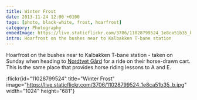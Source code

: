 ```yaml
---
title: Winter Frost
date: 2013-11-24 12:00 +0100
tags: [photo, black-white, frost, hoarfrost]
category: Photography
embedImage: https://live.staticflickr.com/3706/11028799524_1e8ca51b35_b.jpg
intro: Hoarfrost on the bushes near to Kalbakken T-bane station
---
```


Hoarfrost on the bushes near to Kalbakken T-bane station - taken on Sunday when heading to [Nordtvet Gård](http://www.nordtvetgard.com/) for a ride on their horse-drawn cart. This is the same place that provides horse riding lessons to A and E.

:flickr{id="11028799524" title="Winter Frost" image="https://live.staticflickr.com/3706/11028799524_1e8ca51b35_b.jpg" width="1024" height="681"}
